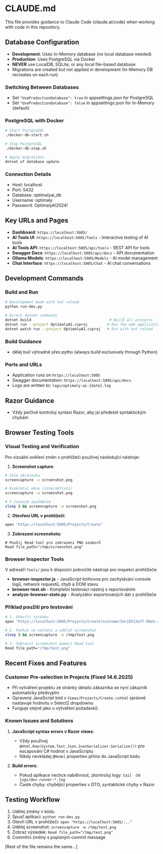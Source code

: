 # CLAUDE.md

This file provides guidance to Claude Code (claude.ai/code) when working with code in this repository.

## Database Configuration
- **Development**: Uses In-Memory database (no local database needed)
- **Production**: Uses PostgreSQL via Docker
- **NEVER** use LocalDB, SQLite, or any local file-based database
- Migrations are created but not applied in development (In-Memory DB recreates on each run)

### Switching Between Databases
- Set `"UseProductionDatabase": true` in appsettings.json for PostgreSQL
- Set `"UseProductionDatabase": false` in appsettings.json for In-Memory (default)

### PostgreSQL with Docker
```bash
# Start PostgreSQL
./docker-db-start.sh

# Stop PostgreSQL  
./docker-db-stop.sh

# Apply migrations
dotnet ef database update
```

### Connection Details
- Host: localhost
- Port: 5432  
- Database: optimalyai_db
- Username: optimaly
- Password: OptimalyAI2024!

## Key URLs and Pages

- **Dashboard**: `https://localhost:5005/`
- **AI Tools UI**: `https://localhost:5005/Tools` - Interactive testing of AI tools
- **AI Tools API**: `https://localhost:5005/api/tools` - REST API for tools
- **Swagger Docs**: `https://localhost:5005/api/docs` - API documentation
- **Ollama Models**: `https://localhost:5005/Models` - AI model management
- **Chat Interface**: `https://localhost:5005/Chat` - AI chat conversations

## Development Commands

### Build and Run
```bash
# Development mode with hot reload
python run-dev.py

# Direct dotnet commands
dotnet build                                    # Build all projects
dotnet run --project OptimalyAI.csproj         # Run the web application
dotnet watch run --project OptimalyAI.csproj   # Run with hot reload
```

### Build Guidance
- dělej buil výhradně přes pytho (always build exclusively through Python)

### Ports and URLs
- Application runs on `https://localhost:5005`
- Swagger documentation: `https://localhost:5005/api/docs`
- Logs are written to: `logs/optimaly-ai-{date}.log`

## Razor Guidance
- Vždy pečlivě kontroluj syntaxi Razor, aby jsi předešel syntaktickým chybám

## Browser Testing Tools

### Visual Testing and Verification
Pro vizuální ověření změn v prohlížeči používej následující nástroje:

1. **Screenshot capture**:
```bash
# Celá obrazovka
screencapture -x screenshot.png

# Konkrétní okno (interaktivní)
screencapture -w screenshot.png

# S časovým zpožděním
sleep 3 && screencapture -w screenshot.png
```

2. **Otevření URL v prohlížeči**:
```bash
open "https://localhost:5005/Projects/Create"
```

3. **Zobrazení screenshotu**:
```
# Použij Read tool pro zobrazení PNG souborů
Read file_path="/tmp/screenshot.png"
```

### Browser Inspector Tools
V adresáři `Tools/` jsou k dispozici pokročilé nástroje pro inspekci prohlížeče:

- **browser-inspector.js** - JavaScript knihovna pro zachytávání console logů, network requestů, chyb a DOM stavu
- **browser-test.sh** - Kompletní testovací nástroj s reportováním
- **analyze-browser-state.py** - Analyzátor exportovaných dat z prohlížeče

### Příklad použití pro testování
```bash
# 1. Otevřít stránku
open "https://localhost:5005/Projects/Create?customerId=19513ef7-90e5-4c5a-ac58-02684a445b5a"

# 2. Počkat na načtení a udělat screenshot
sleep 3 && screencapture -w /tmp/test.png

# 3. Zobrazit screenshot pomocí Read tool
Read file_path="/tmp/test.png"
```

## Recent Fixes and Features

### Customer Pre-selection in Projects (Fixed 14.6.2025)
- Při vytváření projektu ze stránky detailu zákazníka se nyní zákazník automaticky předvyplní
- Opravený JavaScript kód v `Views/Projects/Create.cshtml` správně nastavuje hodnotu v Select2 dropdownu
- Funguje stejně jako u vytváření požadavků

### Known Issues and Solutions

1. **JavaScript syntax errors v Razor views**:
   - Vždy používej `@Html.Raw(System.Text.Json.JsonSerializer.Serialize())` pro escapování C# hodnot v JavaScriptu
   - Nikdy nevkládej `@Model` properties přímo do JavaScript kódu

2. **Build errors**:
   - Pokud aplikace nechce naběhnout, zkontroluj logy: `tail -50 logs/dev-runner-*.log`
   - Časté chyby: chybějící properties v DTO, syntaktické chyby v Razor

## Testing Workflow
1. Udělej změny v kódu
2. Spusť aplikaci: `python run-dev.py`
3. Otevři URL v prohlížeči: `open "https://localhost:5005/..."`
4. Udělej screenshot: `screencapture -w /tmp/test.png`
5. Zobraz výsledek: `Read file_path="/tmp/test.png"`
6. Commitni změny s popisným commit message

[Rest of the file remains the same...]